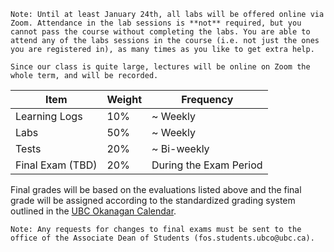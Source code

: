 ```{note}
Note: Until at least January 24th, all labs will be offered online via Zoom. Attendance in the lab sessions is **not** required, but you cannot pass the course without completing the labs. You are able to attend any of the labs sessions in the course (i.e. not just the ones you are registered in), as many times as you like to get extra help.

Since our class is quite large, lectures will be online on Zoom the whole term, and will be recorded.
```

| Item                | Weight | Frequency                     |
|---------------------|--------|-------------------------------|
| Learning Logs       | 10%    | ~ Weekly                      |
| Labs                | 50%    | ~ Weekly                      |
| Tests               | 20%    | ~ Bi-weekly                   |
| Final Exam (TBD)    | 20%    | During the Exam Period |

Final grades will be based on the evaluations listed above and the final grade will be assigned according to the standardized grading system outlined in the [UBC Okanagan Calendar](http://okanagan.students.ubc.ca/calendar/).

```{note}
Note: Any requests for changes to final exams must be sent to the office of the Associate Dean of Students (fos.students.ubco@ubc.ca).
```